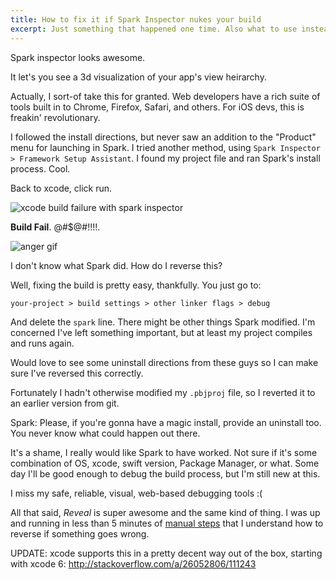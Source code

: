 ```yaml
---
title: How to fix it if Spark Inspector nukes your build
excerpt: Just something that happened one time. Also what to use instead.
---
```


Spark inspector looks awesome.

It let's you see a 3d visualization of your app's view heirarchy.

Actually, I sort-of take this for granted. Web developers have a rich suite of tools built in to Chrome, Firefox, Safari, and others. For iOS devs, this is freakin' revolutionary.

I followed the install directions, but never saw an addition to the "Product" menu for launching in Spark. I tried another method, using `Spark Inspector > Framework Setup Assistant`. I found my project file and ran Spark's install process. Cool.

Back to xcode, click run. 

![xcode build failure with spark inspector](https://raw.githubusercontent.com/SimplGy/simplgy.github.io/master/img/xcode-spark-fail.png)

**Build Fail**. @#$@#!!!!.

![anger gif](http://i.giphy.com/swoGNQawNCM7K.gif)

I don't know what Spark did. How do I reverse this?

Well, fixing the build is pretty easy, thankfully. You just go to:

    your-project > build settings > other linker flags > debug
    
And delete the `spark` line. There might be other things Spark modified. I'm concerned I've left something important, but at least my project compiles and runs again.

Would love to see some uninstall directions from these guys so I can make sure I've reversed this correctly.

Fortunately I hadn't otherwise modified my `.pbjproj` file, so I reverted it to an earlier version from git.

Spark: Please, if you're gonna have a magic install, provide an uninstall too. You never know what could happen out there.

It's a shame, I really would like Spark to have worked. Not sure if it's some combination of OS, xcode, swift version, Package Manager, or what. Some day I'll be good enough to debug the build process, but I'm still new at this.

I miss my safe, reliable, visual, web-based debugging tools :(

All that said, *Reveal* is super awesome and the same kind of thing. I was up and running in less than 5 minutes of [manual steps](http://support.revealapp.com/kb/getting-started/integrating-reveal-add-reveal-to-your-xcode-project) that I understand how to reverse if something goes wrong.

UPDATE: xcode supports this in a pretty decent way out of the box, starting with xcode 6: http://stackoverflow.com/a/26052806/111243